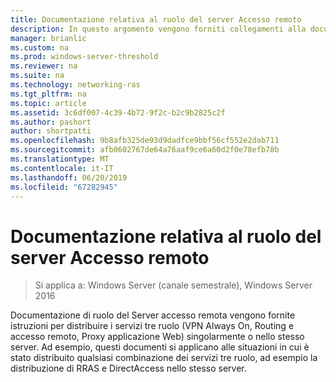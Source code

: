 ```yaml
---
title: Documentazione relativa al ruolo del server Accesso remoto
description: In questo argomento vengono forniti collegamenti alla documentazione per l'accesso remoto in Windows Server 2016.
manager: brianlic
ms.custom: na
ms.prod: windows-server-threshold
ms.reviewer: na
ms.suite: na
ms.technology: networking-ras
ms.tgt_pltfrm: na
ms.topic: article
ms.assetid: 3c6df007-4c39-4b72-9f2c-b2c9b2825c2f
ms.author: pashort
author: shortpatti
ms.openlocfilehash: 9b8afb325de93d9dadfce9bbf56cf552e2dab711
ms.sourcegitcommit: afb0602767de64a76aaf9ce6a60d2f0e78efb78b
ms.translationtype: MT
ms.contentlocale: it-IT
ms.lasthandoff: 06/20/2019
ms.locfileid: "67282945"
---
```

# <a name="remote-access-server-role-documentation"></a>Documentazione relativa al ruolo del server Accesso remoto

>Si applica a: Windows Server (canale semestrale), Windows Server 2016

Documentazione di ruolo del Server accesso remota vengono fornite istruzioni per distribuire i servizi tre ruolo (VPN Always On, Routing e accesso remoto, Proxy applicazione Web) singolarmente o nello stesso server. Ad esempio, questi documenti si applicano alle situazioni in cui è stato distribuito qualsiasi combinazione dei servizi tre ruolo, ad esempio la distribuzione di RRAS e DirectAccess nello stesso server.  
 
<!--  
In addition to this topic, the following Remote Access Server Role documentation is available.  
  
-   [Deploy Remote Access in an Enterprise](https://technet.microsoft.com/library/jj134200.aspx)  
  
-   [Managing Remote Access](https://technet.microsoft.com/library/hh831539.aspx)  
  
-->

